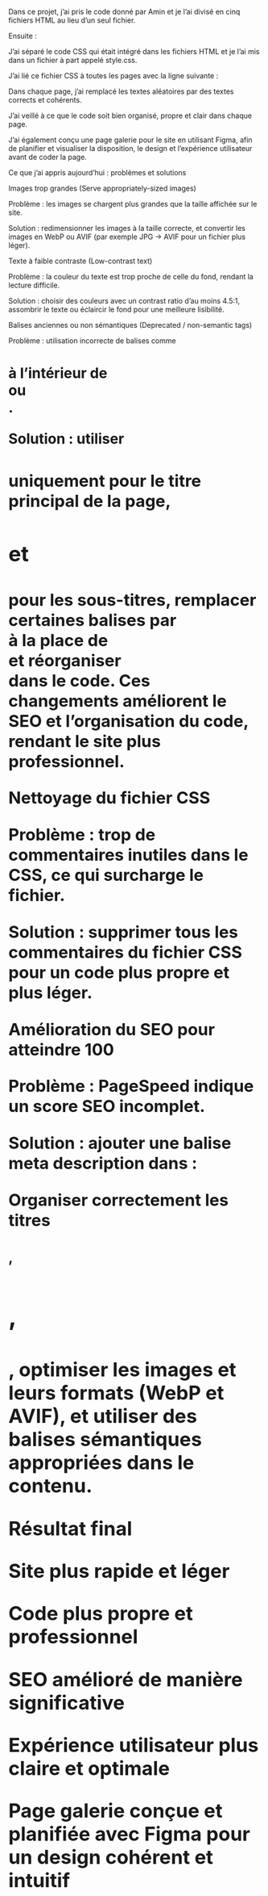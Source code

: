 Dans ce projet, j’ai pris le code donné par Amin et je l’ai divisé en cinq fichiers HTML au lieu d’un seul fichier.

Ensuite :

J’ai séparé le code CSS qui était intégré dans les fichiers HTML et je l’ai mis dans un fichier à part appelé style.css.

J’ai lié ce fichier CSS à toutes les pages avec la ligne suivante :

<link rel="stylesheet" href="style.css">


Dans chaque page, j’ai remplacé les textes aléatoires par des textes corrects et cohérents.

J’ai veillé à ce que le code soit bien organisé, propre et clair dans chaque page.

J’ai également conçu une page galerie pour le site en utilisant Figma, afin de planifier et visualiser la disposition, le design et l’expérience utilisateur avant de coder la page.

Ce que j’ai appris aujourd’hui : problèmes et solutions

Images trop grandes (Serve appropriately-sized images)

Problème : les images se chargent plus grandes que la taille affichée sur le site.

Solution : redimensionner les images à la taille correcte, et convertir les images en WebP ou AVIF (par exemple JPG → AVIF pour un fichier plus léger).

Texte à faible contraste (Low-contrast text)

Problème : la couleur du texte est trop proche de celle du fond, rendant la lecture difficile.

Solution : choisir des couleurs avec un contrast ratio d’au moins 4.5:1, assombrir le texte ou éclaircir le fond pour une meilleure lisibilité.

Balises anciennes ou non sémantiques (Deprecated / non-semantic tags)

Problème : utilisation incorrecte de balises comme <h1> à l’intérieur de <section> ou <article>.

Solution : utiliser <h1> uniquement pour le titre principal de la page, <h2> et <h3> pour les sous-titres, remplacer certaines balises par <div> à la place de <section> et réorganiser <article> dans le code. Ces changements améliorent le SEO et l’organisation du code, rendant le site plus professionnel.

Nettoyage du fichier CSS

Problème : trop de commentaires inutiles dans le CSS, ce qui surcharge le fichier.

Solution : supprimer tous les commentaires du fichier CSS pour un code plus propre et plus léger.

Amélioration du SEO pour atteindre 100

Problème : PageSpeed indique un score SEO incomplet.

Solution : ajouter une balise meta description dans <head> :

<meta name="description" content="Site proposant des cours pour améliorer la performance et le SEO.">


Organiser correctement les titres <h1>, <h2>, <h3>, optimiser les images et leurs formats (WebP et AVIF), et utiliser des balises sémantiques appropriées dans le contenu.

Résultat final

Site plus rapide et léger

Code plus propre et professionnel

SEO amélioré de manière significative

Expérience utilisateur plus claire et optimale

Page galerie conçue et planifiée avec Figma pour un design cohérent et intuitif
